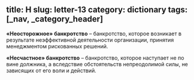 title: Н
slug: letter-13
category: dictionary
tags: [_nav, _category_header]
---

**«Неосторожное» банкротство** – банкротство, которое возникает в результате неэффективной деятельности организации, принятия менеджментом рискованных решений.

**«Несчастное» банкротство** – банкротство, которое наступает не по вине должника, а вследствие обстоятельств непреодолимой силы, не зависящих от его воли и действий.

